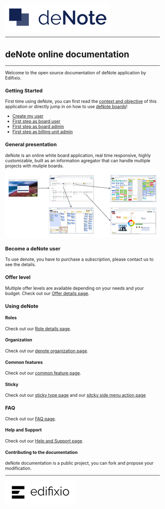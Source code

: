 [![deNote Logo](./assets/images/denote-logo.png)](Home)

---
# deNote online documentation
---

Welcome to the open source documentation of deNote application by Edifixio.

### Getting Started
First time using deNote, you can first read the [context and objective](context-and-objectives) of this application or directly jump in on how to use [deNote boards](board)!
* [Create my user](new-user)
* [First step as board user](new-project-user)
* [First step as board admin](new-project-admin)
* [First step as billing unit admin](new-bu-admin)


### General presentation
deNote is an online white board application, real time responsive, highly customizable, built as an information agregator that can handle multiple projects with muliple boards.
![deNote Navigation](./assets/images/global-navigation.jpg)


### Become a deNote user
To use denote, you have to purchase a subscription, please contact us to see the details.

### Offer level
Multiple offer levels are available depending on your needs and your budget.
Check out our [Offer details page](offer-detail).


### Using deNote

#### Roles

Check out our [Role details page](roles).

#### Organization

Check out our [denote organization page](organization).

#### Common features

Check out our [common feature page](common-features).

#### Sticky

Check out our [sticky type page](sticky-types) and our [sitcky side menu action page](sticky-side-menu)

### FAQ

Check out our [FAQ page](FAQ).

#### Help and Support

Check out our [Help and Support page](help-support).

#### Contributing to the documentation
deNote documentation is a public project, you can fork and propose your modification.


---

[![Edifixio](./assets/images/edifixio-logo.png)](https://www.edifixio.com/)